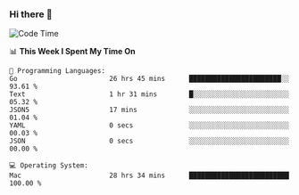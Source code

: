 ### Hi there 👋

<!--
**CrazyCollin/crazycollin** is a ✨ _special_ ✨ repository because its `README.md` (this file) appears on your GitHub profile.

Here are some ideas to get you started:

- 🔭 I’m currently working on ...
- 🌱 I’m currently learning ...
- 👯 I’m looking to collaborate on ...
- 🤔 I’m looking for help with ...
- 💬 Ask me about ...
- 📫 How to reach me: ...
- 😄 Pronouns: ...
- ⚡ Fun fact: ...
-->

<!--START_SECTION:waka-->
![Code Time](http://img.shields.io/badge/Code%20Time-5%2C197%20hrs%2053%20mins-blue)

📊 **This Week I Spent My Time On** 

```text
💬 Programming Languages: 
Go                       26 hrs 45 mins      ███████████████████████░░   93.61 % 
Text                     1 hr 31 mins        █░░░░░░░░░░░░░░░░░░░░░░░░   05.32 % 
JSON5                    17 mins             ░░░░░░░░░░░░░░░░░░░░░░░░░   01.04 % 
YAML                     0 secs              ░░░░░░░░░░░░░░░░░░░░░░░░░   00.03 % 
JSON                     0 secs              ░░░░░░░░░░░░░░░░░░░░░░░░░   00.00 % 

💻 Operating System: 
Mac                      28 hrs 34 mins      █████████████████████████   100.00 % 
```


<!--END_SECTION:waka-->
